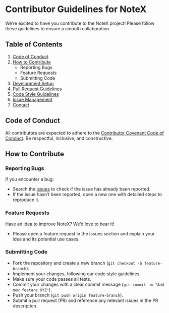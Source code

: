 # Contributor Guidelines for NoteX

We’re excited to have you contribute to the NoteX project! Please follow these guidelines to ensure a smooth collaboration.

## Table of Contents
1. [Code of Conduct](#code-of-conduct)
2. [How to Contribute](#how-to-contribute)
   - Reporting Bugs
   - Feature Requests
   - Submitting Code
3. [Development Setup](#development-setup)
4. [Pull Request Guidelines](#pull-request-guidelines)
5. [Code Style Guidelines](#code-style-guidelines)
6. [Issue Management](#issue-management)
7. [Contact](#contact)

## Code of Conduct

All contributors are expected to adhere to the [Contributor Covenant Code of Conduct](https://www.contributor-covenant.org/version/2/0/code_of_conduct/). Be respectful, inclusive, and constructive.

## How to Contribute

### Reporting Bugs

If you encounter a bug:
- Search the [issues](https://github.com/soummyaanon/-noteX/issues) to check if the issue has already been reported.
- If the issue hasn’t been reported, open a new one with detailed steps to reproduce it.

### Feature Requests

Have an idea to improve NoteX? We’d love to hear it!
- Please open a feature request in the issues section and explain your idea and its potential use cases.

### Submitting Code

- Fork the repository and create a new branch (`git checkout -b feature-branch`).
- Implement your changes, following our code style guidelines.
- Make sure your code passes all tests.
- Commit your changes with a clear commit message (`git commit -m "Add new feature XYZ"`).
- Push your branch (`git push origin feature-branch`).
- Submit a pull request (PR) and reference any relevant issues in the PR description.

